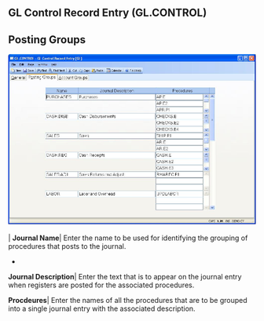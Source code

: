 ## GL Control Record Entry (GL.CONTROL)
<PageHeader />

## Posting Groups

![](./GL-CONTROL-2.jpg)

| **Journal Name**|  Enter the name to be used for identifying the grouping of
procedures that posts to the journal.

-  
**Journal Description**|  Enter the text that is to appear on the journal
entry when registers are posted for the associated procedures.

**Procdeures**|  Enter the names of all the procedures that are to be grouped
into a single journal entry with the
associated description.


<badge text= "Version 8.10.57 " vertical="middle" />

<PageFooter />
